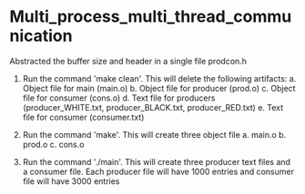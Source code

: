 # Multi_process_multi_thread_communication

Abstracted the buffer size and header in a single file prodcon.h

1.	Run the command 'make clean'. This will delete the following artifacts:
	a. 	Object file for main (main.o)
	b.	Object file for producer (prod.o)
	c.	Object file for consumer (cons.o)
	d.	Text file for producers (producer_WHITE.txt, producer_BLACK.txt, producer_RED.txt)
	e.	Text file for consumer (consumer.txt)

2.	Run the command 'make'. This will create three object file
	a. 	main.o
	b.	prod.o
	c.	cons.o

3.	Run the command './main'. This will create three producer text files and a consumer file.
	Each producer file will have 1000 entries and consumer file will have 3000 entries
